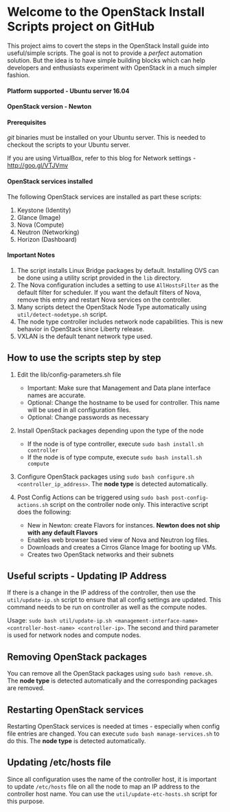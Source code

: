 
# Welcome to the OpenStack Install Scripts project on GitHub

This project aims to covert the steps in the OpenStack Install guide into useful/simple scripts. The goal is not to provide a _perfect_ automation solution. But the idea is to have simple building blocks which can help developers and enthusiasts experiment with OpenStack in a much simpler fashion.

#### Platform supported - Ubuntu server 16.04
#### OpenStack version - Newton

#### Prerequisites ####
_git_ binaries must be installed on your Ubuntu server. This is needed to checkout the scripts to your Ubuntu server. 

If you are using VirtualBox, refer to this blog for Network settings - http://goo.gl/VTJVmv

#### OpenStack services installed ####
The following OpenStack services are installed as part these scripts:

1. Keystone (Identity)
2. Glance (Image)
3. Nova (Compute)
4. Neutron (Networking)
5. Horizon (Dashboard)

#### Important Notes ####
1. The script installs Linux Bridge packages by default. Installing OVS can be done using a utility script provided in the `lib` directory.
2. The Nova configuration includes a setting to use `AllHostsFilter` as the default filter for scheduler. If you want the default filters of Nova, remove this entry and restart Nova services on the controller.
3. Many scripts detect the OpenStack Node Type automatically using `util/detect-nodetype.sh` script.
4. The node type controller includes network node capabilities. This is new behavior in OpenStack since Liberty release.
5. VXLAN is the default tenant network type used.

## How to use the scripts step by step ##

1. Edit the lib/config-parameters.sh file
   - Important: Make sure that Management and Data plane interface names are accurate. 
   - Optional: Change the hostname to be used for controller. This name will be used in all configuration files. 
   - Optional: Change passwords as necessary 

2. Install OpenStack packages depending upon the type of the node
   - If the node is of type controller, execute `sudo bash install.sh controller`
   - If the node is of type compute, execute `sudo bash install.sh compute`

3. Configure OpenStack packages using `sudo bash configure.sh <controller_ip_address>`. The **node type** is detected automatically.

4. Post Config Actions can be triggered using `sudo bash post-config-actions.sh` script on the controller node only. This interactive script does the following:
   - New in Newton: create Flavors for instances. **Newton does not ship with any default Flavors**
   - Enables web browser based view of Nova and Neutron log files.
   - Downloads and creates a Cirros Glance Image for booting up VMs.
   - Creates two OpenStack networks and their subnets


## Useful scripts - Updating IP Address ##

If there is a change in the IP address of the controller, then use the `util/update-ip.sh` script to ensure that all config settings are updated. This command needs to be run on controller as well as the compute nodes.

Usage: `sudo bash util/update-ip.sh <management-interface-name> <controller-host-name> <controller-ip>`. 
The second and third parameter is used for network nodes and compute nodes.

## Removing OpenStack packages ##

You can remove all the OpenStack packages using `sudo bash remove.sh`. The **node type** is detected automatically and the corresponding packages are removed.

## Restarting OpenStack services ##

Restarting OpenStack services is needed at times - especially when config file entries are changed. You can execute `sudo bash manage-services.sh` to do this. The **node type** is detected automatically.

## Updating /etc/hosts file ##

Since all configuration uses the name of the controller host, it is important to update `/etc/hosts` file on all the node to map an IP address to the controller host name. You can use the `util/update-etc-hosts.sh` script for this purpose.


